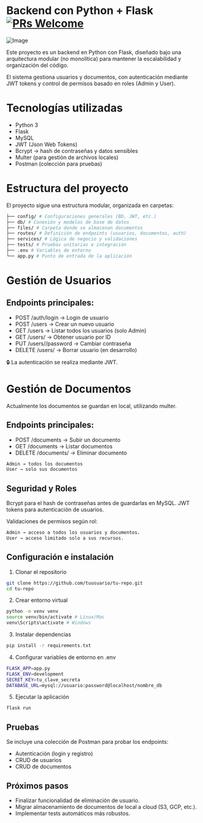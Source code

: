 # Backend con Python + Flask [![PRs Welcome](https://img.shields.io/badge/PRs-welcome-brightgreen.svg?style=flat-square)](http://makeapullrequest.com)

![Image](https://github.com/user-attachments/assets/7682f623-8d48-4a60-b1c3-059e873e9737)

Este proyecto es un backend en Python con Flask, diseñado bajo una arquitectura modular (no monolítica) para mantener la escalabilidad y organización del código.

El sistema gestiona usuarios y documentos, con autenticación mediante JWT tokens y control de permisos basado en roles (Admin y User).

# Tecnologías utilizadas

- Python 3
- Flask
- MySQL
- JWT (Json Web Tokens)
- Bcrypt → hash de contraseñas y datos sensibles
- Multer (para gestión de archivos locales)
- Postman (colección para pruebas)

# Estructura del proyecto

El proyecto sigue una estructura modular, organizada en carpetas:

```bash
├── config/ # Configuraciones generales (BD, JWT, etc.)
├── db/ # Conexión y modelos de base de datos
├── files/ # Carpeta donde se almacenan documentos
├── routes/ # Definición de endpoints (usuarios, documentos, auth)
├── services/ # Lógica de negocio y validaciones
├── tests/ # Pruebas unitarias e integración
├── .env # Variables de entorno
└── app.py # Punto de entrada de la aplicación
```

# Gestión de Usuarios

## Endpoints principales:

- POST /auth/login → Login de usuario
- POST /users → Crear un nuevo usuario
- GET /users → Listar todos los usuarios (solo Admin)
- GET /users/<id> → Obtener usuario por ID
- PUT /users/<id>/password → Cambiar contraseña
- DELETE /users/<id> → Borrar usuario (en desarrollo)

🔒 La autenticación se realiza mediante JWT.

# Gestión de Documentos

Actualmente los documentos se guardan en local, utilizando multer.

## Endpoints principales:

- POST /documents → Subir un documento
- GET /documents → Listar documentos
- DELETE /documents/<id> → Eliminar documento

```bash
Admin → todos los documentos
User → solo sus documentos
```

## Seguridad y Roles

Bcrypt para el hash de contraseñas antes de guardarlas en MySQL.
JWT tokens para autenticación de usuarios.

Validaciones de permisos según rol:

```bash
Admin → acceso a todos los usuarios y documentos.
User → acceso limitado solo a sus recursos.
```

## Configuración e instalación

1. Clonar el repositorio

```bash
git clone https://github.com/tuusuario/tu-repo.git
cd tu-repo
```

2. Crear entorno virtual

```bash
python -m venv venv
source venv/bin/activate # Linux/Mac
venv\Scripts\activate # Windows
```

3. Instalar dependencias

```bash
pip install -r requirements.txt
```

4. Configurar variables de entorno en .env

```bash
FLASK_APP=app.py
FLASK_ENV=development
SECRET_KEY=tu_clave_secreta
DATABASE_URL=mysql://usuario:password@localhost/nombre_db
```

5. Ejecutar la aplicación

```bash
flask run
```

## Pruebas

Se incluye una colección de Postman para probar los endpoints:

- Autenticación (login y registro)
- CRUD de usuarios
- CRUD de documentos

## Próximos pasos

- Finalizar funcionalidad de eliminación de usuario.
- Migrar almacenamiento de documentos de local a cloud (S3, GCP, etc.).
- Implementar tests automáticos más robustos.
